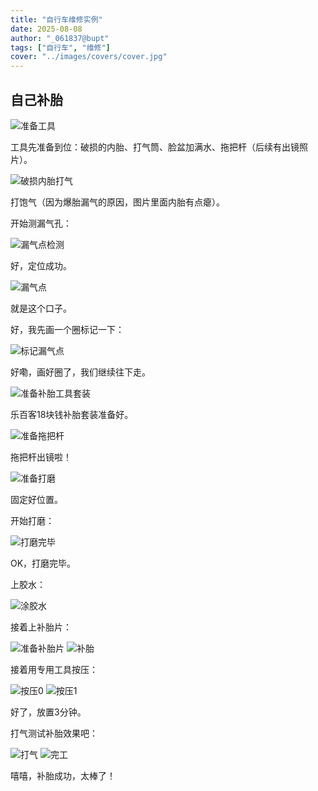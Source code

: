 ```yaml
---
title: "自行车维修实例"  
date: 2025-08-08  
author: "_061837@bupt"
tags: ["自行车", "维修"]  
cover: "../images/covers/cover.jpg"  
---
```

## 自己补胎
![准备工具](../images/0-维修自行车/00-自己补胎/准备工具.webp)

工具先准备到位：破损的内胎、打气筒、脸盆加满水、拖把杆（后续有出镜照片）。

![破损内胎打气](../images/0-维修自行车/00-自己补胎/破损内胎打气.webp)

打饱气（因为爆胎漏气的原因，图片里面内胎有点瘪）。

开始测漏气孔：

![漏气点检测](../images/0-维修自行车/00-自己补胎/漏气点检测.webp)

好，定位成功。

![漏气点](../images/0-维修自行车/00-自己补胎/漏气点.webp)

就是这个口子。

好，我先画一个圈标记一下：

![标记漏气点](../images/0-维修自行车/00-自己补胎/标记漏气点.webp)

好嘞，画好圈了，我们继续往下走。

![准备补胎工具套装](../images/0-维修自行车/00-自己补胎/准备补胎工具套装.webp)

乐百客18块钱补胎套装准备好。

![准备拖把杆](../images/0-维修自行车/00-自己补胎/准备拖把杆.webp)

拖把杆出镜啦！

![准备打磨](../images/0-维修自行车/00-自己补胎/准备打磨.webp)

固定好位置。

开始打磨：

![打磨完毕](../images/0-维修自行车/00-自己补胎/打磨完毕.webp)

OK，打磨完毕。

上胶水：

![涂胶水](../images/0-维修自行车/00-自己补胎/涂胶水.webp)

接着上补胎片：

![准备补胎片](../images/0-维修自行车/00-自己补胎/准备补胎片.webp)
![补胎](../images/0-维修自行车/00-自己补胎/补胎.webp)

接着用专用工具按压：

![按压0](../images/0-维修自行车/00-自己补胎/按压0.webp)
![按压1](../images/0-维修自行车/00-自己补胎/按压1.webp)

好了，放置3分钟。

打气测试补胎效果吧：

![打气](../images/0-维修自行车/00-自己补胎/打气.webp)
![完工](../images/0-维修自行车/00-自己补胎/完工.webp)

嘻嘻，补胎成功，太棒了！